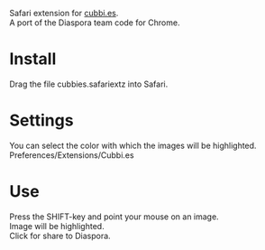 Safari extension for [cubbi.es](http://cubbies.heroku.com).   
A port of the Diaspora team code for Chrome.

Install
=======
Drag the file cubbies.safariextz into Safari.

Settings
=======
You can select the color with which the images will be highlighted.
Preferences/Extensions/Cubbi.es

Use
=======
Press the SHIFT-key and point your mouse on an image.   
Image will be highlighted.   
Click for share to Diaspora.